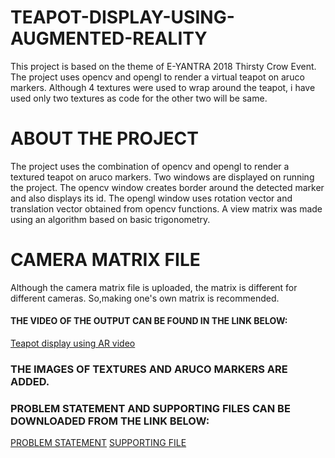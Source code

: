 # TEAPOT-DISPLAY-USING-AUGMENTED-REALITY
This project is based on the theme of E-YANTRA 2018 Thirsty Crow Event.
The project uses opencv and opengl to render a virtual teapot on aruco markers.
Although 4 textures were used to wrap around the teapot, i have used only two textures as code for the other two will be same.

# ABOUT THE PROJECT
The project uses the combination of opencv and opengl to render a textured teapot on aruco markers.
Two windows are displayed on running the project.
The opencv window creates border around the detected marker and also displays its id.
The opengl window uses rotation vector and translation vector obtained from opencv functions.
A view matrix was made using an algorithm based on basic trigonometry.

# CAMERA MATRIX FILE
Although the camera matrix file is uploaded, the matrix is different for different cameras.
So,making one's own matrix is recommended.

#### THE VIDEO OF THE OUTPUT CAN BE FOUND IN THE LINK BELOW:
[Teapot display using AR video](https://drive.google.com/file/d/1d4Gg31SEnZxHiLySTMBHkPcUBMTuvqav/view?usp=sharing)

### THE IMAGES OF TEXTURES AND ARUCO MARKERS ARE ADDED.

### PROBLEM STATEMENT AND SUPPORTING FILES CAN BE DOWNLOADED FROM THE LINK BELOW:
[PROBLEM STATEMENT](https://drive.google.com/file/d/1fvDX_A4LawULbXh-jhPHVor7s173tef9/view?usp=sharing)
[SUPPORTING FILE](https://drive.google.com/file/d/1uRPgEfEYrKWQnJK-VfJ4YyJbEhthWrfT/view?usp=sharing)


